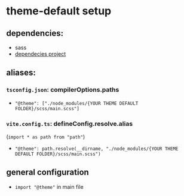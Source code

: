 # theme-default setup

## dependencies:

- sass
- [dependecies project](https://github.com/flexbox-maniacs/dependencies)

## aliases:
### `tsconfig.json`: compilerOptions.paths

- `"@theme": ["./node_modules/{YOUR THEME DEFAULT FOLDER}/scss/main.scss"]`

### `vite.config.ts`: defineConfig.resolve.alias
(`import * as path from "path"`)

- `"@theme": path.resolve(__dirname, "./node_modules/{YOUR THEME DEFAULT FOLDER}/scss/main.scss")`

## general configuration

- `import "@theme"` in main file
